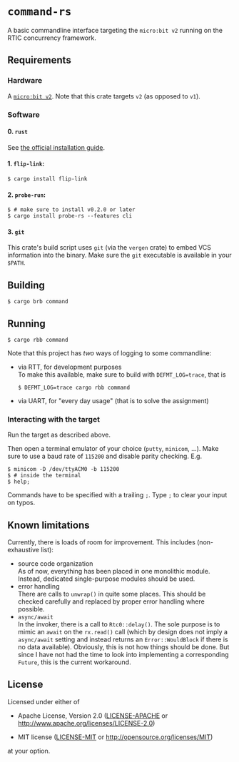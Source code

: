 # `command-rs`

A basic commandline interface targeting the `micro:bit v2` running on the RTIC concurrency framework.

## Requirements

### Hardware

A [`micro:bit v2`](https://microbit.org/).
Note that this crate targets `v2` (as opposed to `v1`).

### Software

#### 0. `rust`

See [the official installation guide](https://www.rust-lang.org/tools/install).

#### 1. `flip-link`:

```console
$ cargo install flip-link
```

#### 2. `probe-run`:

``` console
$ # make sure to install v0.2.0 or later
$ cargo install probe-rs --features cli
```

#### 3. `git`

This crate's build script uses `git` (via the `vergen` crate) to embed VCS information into the binary.
Make sure the `git` executable is available in your `$PATH`.

## Building

```console
$ cargo brb command
```

## Running

```console
$ cargo rbb command
```

Note that this project has _two_ ways of logging to some commandline:

- via RTT, for development purposes\
  To make this available, make sure to build with `DEFMT_LOG=trace`, that is

  ```console
  $ DEFMT_LOG=trace cargo rbb command
  ```

- via UART, for "every day usage" (that is to solve the assignment)

### Interacting with the target

Run the target as described above.

Then open a terminal emulator of your choice (`putty`, `minicom`, ...).
Make sure to use a baud rate of `115200` and disable parity checking.
E.g.

```console
$ minicom -D /dev/ttyACM0 -b 115200
$ # inside the terminal
$ help;
```

Commands have to be specified with a trailing `;`.
Type `;` to clear your input on typos.

## Known limitations

Currently, there is loads of room for improvement.
This includes (non-exhaustive list):

- source code organization\
  As of now, everything has been placed in one monolithic module.
  Instead, dedicated single-purpose modules should be used.
- error handling\
  There are calls to `unwrap()` in quite some places.
  This should be checked carefully and replaced by proper error handling where possible.
- `async/await`\
  In the invoker, there is a call to `Rtc0::delay()`.
  The sole purpose is to mimic an `await` on the `rx.read()` call (which by design does not imply a `async/await` setting and instead returns an `Error::WouldBlock` if there is no data available).
  Obviously, this is not how things should be done.
  But since I have not had the time to look into implementing a corresponding `Future`, this is the current workaround.

## License

Licensed under either of

- Apache License, Version 2.0 ([LICENSE-APACHE](LICENSE-APACHE) or
  http://www.apache.org/licenses/LICENSE-2.0)

- MIT license ([LICENSE-MIT](LICENSE-MIT) or http://opensource.org/licenses/MIT)

at your option.
